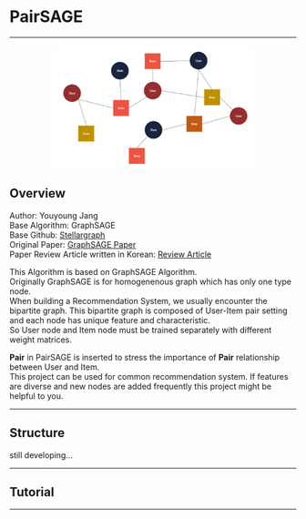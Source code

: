# PairSAGE
----

<center><img src="/image/main_img.JPG" width="70%"></center>  

## Overview  
Author: Youyoung Jang  
Base Algorithm: GraphSAGE  
Base Github: [Stellargraph](https://github.com/stellargraph/stellargraph)  
Original Paper: [GraphSAGE Paper](https://arxiv.org/abs/1706.02216)  
Paper Review Article written in Korean: [Review Article](https://greeksharifa.github.io/machine_learning/2020/12/31/Graph-Sage/)  

This Algorithm is based on GraphSAGE Algorithm.  
Originally GraphSAGE is for homogenenous graph which has only one type node.  
When building a Recommendation System, we usually encounter the bipartite graph. This bipartite graph is composed of User-Item pair setting and each node has unique feature and characteristic.  
So User node and Item node must be trained separately with different weight matrices.  

**Pair** in PairSAGE is inserted to stress the importance of **Pair** relationship between User and Item.  
This project can be used for common recommendation system. If features are diverse and new nodes are added frequently this project might be helpful to you.  

----

## Structure  
still developing...  

----

## Tutorial  



----


